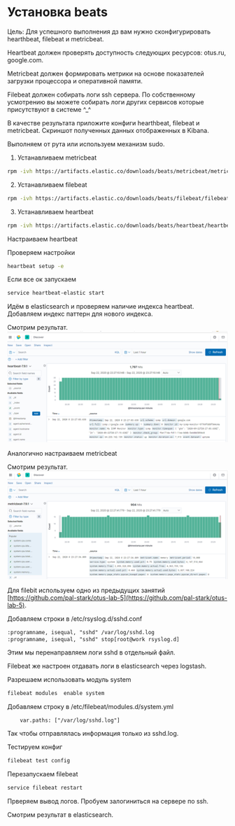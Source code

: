 # Установка beats
Цель: Для успешного выполнения дз вам нужно сконфигурировать hearthbeat, filebeat и metricbeat.

Heartbeat должен проверять доступность следующих ресурсов: otus.ru, google.com.

Metricbeat должен формировать метрики на основе показателей загрузки процессора и оперативной памяти.

Filebeat должен собирать логи ssh сервера. По собственному усмотрению вы можете собирать логи других сервисов которые присутствуют в системе ^_^

В качестве результата приложите конфиги hearthbeat, filebeat и metricbeat. Скриншот полученных данных отображенных в Kibana.

Выполняем от рута или используем механизм sudo.

1. Устанавливаем metricbeat
```bash
rpm -ivh https://artifacts.elastic.co/downloads/beats/metricbeat/metricbeat-7.9.1-x86_64.rpm
```
2. Устанавливаем filebeat
```bash
rpm -ivh https://artifacts.elastic.co/downloads/beats/filebeat/filebeat-7.9.1-x86_64.rpm
```
3. Устанавливаем heartbeat
```bash
rpm -ivh https://artifacts.elastic.co/downloads/beats/heartbeat/heartbeat-7.9.1-x86_64.rpm
```

Настраиваем heartbeat


Проверяем настройки 
```bash
heartbeat setup -e
```
Если все ок запускаем 
```bash
service heartbeat-elastic start
```

Идём в elasticsearch и проверяем наличие индекса heartbeat. 
Добавляем индекс паттерн для нового индекса.

Смотрим результат.
![](result/Screenshot_42.png)

Аналогично настраиваем metricbeat

Смотрим результат.
![](result/Screenshot_43.png)


Для filebit используем одно из предыдущих занятий [https://github.com/pal-stark/otus-lab-5](https://github.com/pal-stark/otus-lab-5). 


Добавляем строки в /etc/rsyslog.d/sshd.conf

```plaintext
:programname, isequal, "sshd" /var/log/sshd.log
:programname, isequal, "sshd" stop[root@work rsyslog.d]
```
Этим мы перенаправляем логи sshd в отдельный файл.

Filebeat же настроен отдавать логи в elasticsearch через logstash.

Разрешаем использовать модуль system
```bash
filebeat modules  enable system
```

Добавляем строку в /etc/filebeat/modules.d/system.yml
```plaintext
    var.paths: ["/var/log/sshd.log"]
```
Так чтобы отправлялась информация только из sshd.log.


Тестируем конфиг 
```bash
filebeat test config
```
Перезапускаем filebeat
```bash
service filebeat restart
```
Прверяем вывод логов. Пробуем залогиниться на сервере по ssh.

Смотрим результат в elasticsearch.



